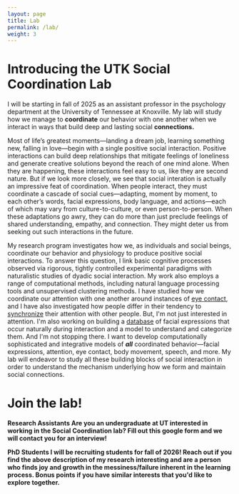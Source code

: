 ```yaml
---
layout: page
title: Lab
permalink: /lab/
weight: 3
---
```


# **Introducing the UTK Social Coordination Lab**

I will be starting in fall of 2025 as an assistant professor in the psychology department at the University of Tennessee at Knoxville. My lab will study how we manage to **coordinate** our behavior with one another when we interact in ways that build deep and lasting social **connections.**

Most of life’s greatest moments—landing a dream job, learning something new, falling in love—begin with a single positive social interaction. Positive interactions can build deep relationships that mitigate feelings of loneliness and generate creative solutions beyond the reach of one mind alone. When they are happening, these interactions feel easy to us, like they are second nature. But if we look more closely, we see that social interation is actually an impressive feat of coordination. When people interact, they must coordinate a cascade of social cues—adapting, moment by moment, to each other’s words, facial expressions, body language, and actions—each of which may vary from culture-to-culture, or even person-to-person. When these adaptations go awry, they can do more than just preclude feelings of shared understanding, empathy, and connection. They might deter us from seeking out such interactions in the future. 

My research program investigates how we, as individuals and social beings, coordinate our behavior and physiology to produce positive social interactions. To answer this question, I link basic cognitive processes observed via rigorous, tightly controlled experimental paradigms with naturalistic studies of dyadic social interaction. My work also employs a range of computational methods, including natural language processing tools and unsupervised clustering methods. I have studied how we coordinate our attention with one another around instances of <a href="https://www.pnas.org/doi/abs/10.1073/pnas.2106645118">eye contact</a>, and I have also investigated how people differ in their tendency to <a href="https://www.nature.com/articles/s41598-023-29776-6">synchronize</a> their attention with other people. But, I'm not just interested in attention. I'm also working on building a <a href="https://doi.org/10.1080/02699931.2024.2446945">database</a> of facial expressions that occur naturally during interaction and a model to understand and categorize them. And I'm not stopping there. I want to develop computationally sophisticated and integrative models of ***all*** coordinated behavior—facial expressions, attention, eye contact, body movement, speech, and more. My lab will endeavor to study all these building blocks of social interaction in order to understand the mechanism underlying how we form and maintain social connections.

# **Join the lab!**

<b>**Research Assistants**
Are you an undergraduate at UT interested in working in the Social Coordination lab? Fill out this google form and we will contact you for an interview!

<b>**PhD Students**
I will be recruiting students for fall of 2026! Reach out if you find the above description of my research interesting and are a person who finds joy and growth in the messiness/failure inherent in the learning process. Bonus points if you have similar interests that you'd like to explore together. 